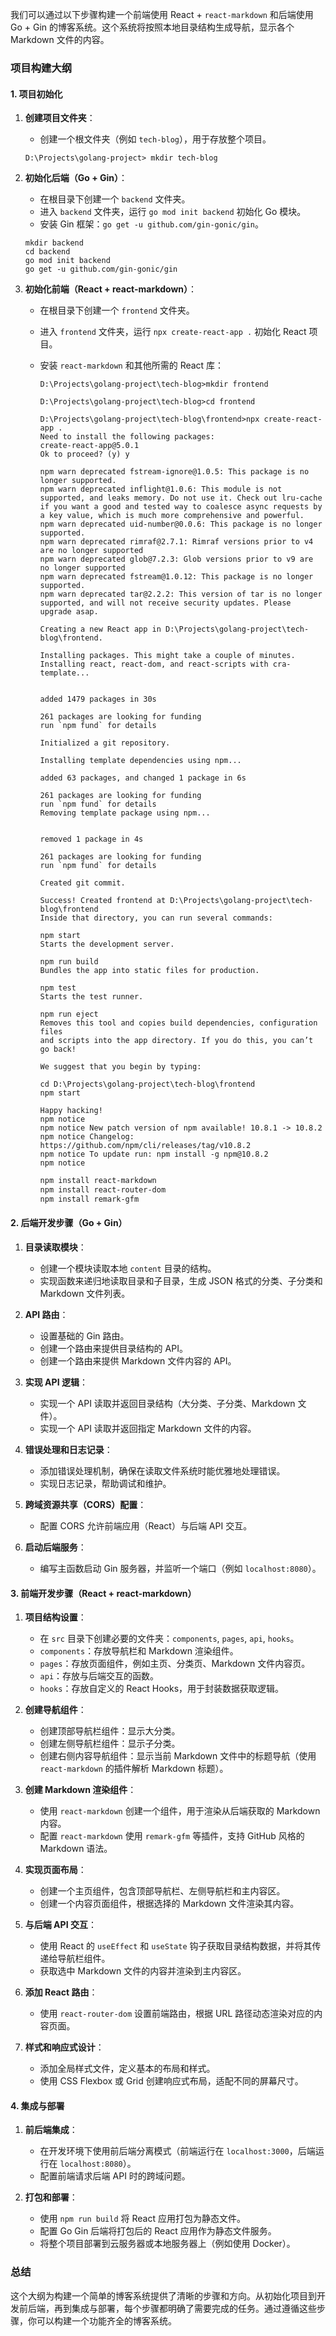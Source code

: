 我们可以通过以下步骤构建一个前端使用 React + `react-markdown` 和后端使用 Go + Gin 的博客系统。这个系统将按照本地目录结构生成导航，显示各个 Markdown 文件的内容。

### 项目构建大纲

#### 1. 项目初始化

1. **创建项目文件夹**：
    - 创建一个根文件夹（例如 `tech-blog`），用于存放整个项目。
   ```shell
   D:\Projects\golang-project> mkdir tech-blog
   ```

2. **初始化后端（Go + Gin）**：
    - 在根目录下创建一个 `backend` 文件夹。
    - 进入 `backend` 文件夹，运行 `go mod init backend` 初始化 Go 模块。
    - 安装 Gin 框架：`go get -u github.com/gin-gonic/gin`。
   ```shell
   mkdir backend
   cd backend
   go mod init backend
   go get -u github.com/gin-gonic/gin
   ```

3. **初始化前端（React + react-markdown）**：
   - 在根目录下创建一个 `frontend` 文件夹。
   - 进入 `frontend` 文件夹，运行 `npx create-react-app .` 初始化 React 项目。
   - 安装 `react-markdown` 和其他所需的 React 库：
     ```shell
     D:\Projects\golang-project\tech-blog>mkdir frontend

     D:\Projects\golang-project\tech-blog>cd frontend
   
     D:\Projects\golang-project\tech-blog\frontend>npx create-react-app .
     Need to install the following packages:
     create-react-app@5.0.1
     Ok to proceed? (y) y
   
     npm warn deprecated fstream-ignore@1.0.5: This package is no longer supported.
     npm warn deprecated inflight@1.0.6: This module is not supported, and leaks memory. Do not use it. Check out lru-cache if you want a good and tested way to coalesce async requests by a key value, which is much more comprehensive and powerful.
     npm warn deprecated uid-number@0.0.6: This package is no longer supported.
     npm warn deprecated rimraf@2.7.1: Rimraf versions prior to v4 are no longer supported
     npm warn deprecated glob@7.2.3: Glob versions prior to v9 are no longer supported
     npm warn deprecated fstream@1.0.12: This package is no longer supported.
     npm warn deprecated tar@2.2.2: This version of tar is no longer supported, and will not receive security updates. Please upgrade asap.
   
     Creating a new React app in D:\Projects\golang-project\tech-blog\frontend.
   
     Installing packages. This might take a couple of minutes.
     Installing react, react-dom, and react-scripts with cra-template...
   
   
     added 1479 packages in 30s
   
     261 packages are looking for funding
     run `npm fund` for details
   
     Initialized a git repository.
   
     Installing template dependencies using npm...
   
     added 63 packages, and changed 1 package in 6s
   
     261 packages are looking for funding
     run `npm fund` for details
     Removing template package using npm...
   
   
     removed 1 package in 4s
   
     261 packages are looking for funding
     run `npm fund` for details
   
     Created git commit.
   
     Success! Created frontend at D:\Projects\golang-project\tech-blog\frontend
     Inside that directory, you can run several commands:
   
     npm start
     Starts the development server.
   
     npm run build
     Bundles the app into static files for production.
   
     npm test
     Starts the test runner.
   
     npm run eject
     Removes this tool and copies build dependencies, configuration files
     and scripts into the app directory. If you do this, you can’t go back!
   
     We suggest that you begin by typing:
   
     cd D:\Projects\golang-project\tech-blog\frontend
     npm start
   
     Happy hacking!
     npm notice
     npm notice New patch version of npm available! 10.8.1 -> 10.8.2
     npm notice Changelog: https://github.com/npm/cli/releases/tag/v10.8.2
     npm notice To update run: npm install -g npm@10.8.2
     npm notice

      ```   

      ```bash
      npm install react-markdown
      npm install react-router-dom
      npm install remark-gfm
      ```

#### 2. 后端开发步骤（Go + Gin）

1. **目录读取模块**：
    - 创建一个模块读取本地 `content` 目录的结构。
    - 实现函数来递归地读取目录和子目录，生成 JSON 格式的分类、子分类和 Markdown 文件列表。

2. **API 路由**：
    - 设置基础的 Gin 路由。
    - 创建一个路由来提供目录结构的 API。
    - 创建一个路由来提供 Markdown 文件内容的 API。

3. **实现 API 逻辑**：
    - 实现一个 API 读取并返回目录结构（大分类、子分类、Markdown 文件）。
    - 实现一个 API 读取并返回指定 Markdown 文件的内容。

4. **错误处理和日志记录**：
    - 添加错误处理机制，确保在读取文件系统时能优雅地处理错误。
    - 实现日志记录，帮助调试和维护。

5. **跨域资源共享（CORS）配置**：
    - 配置 CORS 允许前端应用（React）与后端 API 交互。

6. **启动后端服务**：
    - 编写主函数启动 Gin 服务器，并监听一个端口（例如 `localhost:8080`）。

#### 3. 前端开发步骤（React + react-markdown）

1. **项目结构设置**：
    - 在 `src` 目录下创建必要的文件夹：`components`, `pages`, `api`, `hooks`。
    - `components`：存放导航栏和 Markdown 渲染组件。
    - `pages`：存放页面组件，例如主页、分类页、Markdown 文件内容页。
    - `api`：存放与后端交互的函数。
    - `hooks`：存放自定义的 React Hooks，用于封装数据获取逻辑。

2. **创建导航组件**：
    - 创建顶部导航栏组件：显示大分类。
    - 创建左侧导航栏组件：显示子分类。
    - 创建右侧内容导航组件：显示当前 Markdown 文件中的标题导航（使用 `react-markdown` 的插件解析 Markdown 标题）。

3. **创建 Markdown 渲染组件**：
    - 使用 `react-markdown` 创建一个组件，用于渲染从后端获取的 Markdown 内容。
    - 配置 `react-markdown` 使用 `remark-gfm` 等插件，支持 GitHub 风格的 Markdown 语法。

4. **实现页面布局**：
    - 创建一个主页组件，包含顶部导航栏、左侧导航栏和主内容区。
    - 创建一个内容页面组件，根据选择的 Markdown 文件渲染其内容。

5. **与后端 API 交互**：
    - 使用 React 的 `useEffect` 和 `useState` 钩子获取目录结构数据，并将其传递给导航栏组件。
    - 获取选中 Markdown 文件的内容并渲染到主内容区。

6. **添加 React 路由**：
    - 使用 `react-router-dom` 设置前端路由，根据 URL 路径动态渲染对应的内容页面。

7. **样式和响应式设计**：
    - 添加全局样式文件，定义基本的布局和样式。
    - 使用 CSS Flexbox 或 Grid 创建响应式布局，适配不同的屏幕尺寸。

#### 4. 集成与部署

1. **前后端集成**：
    - 在开发环境下使用前后端分离模式（前端运行在 `localhost:3000`，后端运行在 `localhost:8080`）。
    - 配置前端请求后端 API 时的跨域问题。

2. **打包和部署**：
    - 使用 `npm run build` 将 React 应用打包为静态文件。
    - 配置 Go Gin 后端将打包后的 React 应用作为静态文件服务。
    - 将整个项目部署到云服务器或本地服务器上（例如使用 Docker）。

### 总结

这个大纲为构建一个简单的博客系统提供了清晰的步骤和方向。从初始化项目到开发前后端，再到集成与部署，每个步骤都明确了需要完成的任务。通过遵循这些步骤，你可以构建一个功能齐全的博客系统。